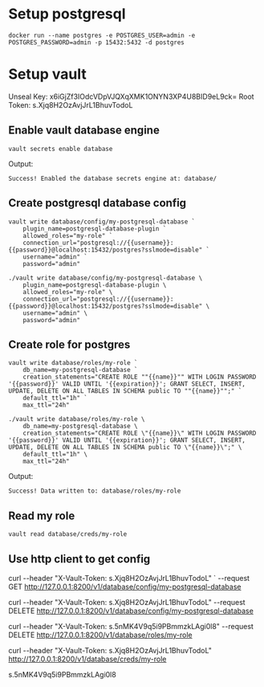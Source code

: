 # Setup postgresql

    docker run --name postgres -e POSTGRES_USER=admin -e POSTGRES_PASSWORD=admin -p 15432:5432 -d postgres
    
# Setup vault
Unseal Key: x6iGjZf3IOdcVDpVJQXqXMK1ONYN3XP4U8BID9eL9ck=
Root Token: s.Xjq8H2OzAvjJrL1BhuvTodoL

## Enable vault database engine

    vault secrets enable database

Output:
    
    Success! Enabled the database secrets engine at: database/
  
## Create postgresql database config

    vault write database/config/my-postgresql-database `
        plugin_name=postgresql-database-plugin `
        allowed_roles="my-role" `
        connection_url="postgresql://{{username}}:{{password}}@localhost:15432/postgres?sslmode=disable" `
        username="admin" `
        password="admin"
        
    ./vault write database/config/my-postgresql-database \
        plugin_name=postgresql-database-plugin \
        allowed_roles="my-role" \
        connection_url="postgresql://{{username}}:{{password}}@localhost:15432/postgres?sslmode=disable" \
        username="admin" \
        password="admin"
      
## Create role for postgres

    vault write database/roles/my-role `
        db_name=my-postgresql-database `
        creation_statements="CREATE ROLE ""{{name}}"" WITH LOGIN PASSWORD '{{password}}' VALID UNTIL '{{expiration}}'; GRANT SELECT, INSERT, UPDATE, DELETE ON ALL TABLES IN SCHEMA public TO ""{{name}}"";" `
        default_ttl="1h" `
        max_ttl="24h"
      
    ./vault write database/roles/my-role \
        db_name=my-postgresql-database \
        creation_statements="CREATE ROLE \"{{name}}\" WITH LOGIN PASSWORD '{{password}}' VALID UNTIL '{{expiration}}'; GRANT SELECT, INSERT, UPDATE, DELETE ON ALL TABLES IN SCHEMA public TO \"{{name}}\";" \
        default_ttl="1h" \
        max_ttl="24h"

Output:

    Success! Data written to: database/roles/my-role
    
## Read my role

    vault read database/creds/my-role

## Use http client to get config

curl --header "X-Vault-Token: s.Xjq8H2OzAvjJrL1BhuvTodoL" `
    --request GET http://127.0.0.1:8200/v1/database/config/my-postgresql-database
    
curl --header "X-Vault-Token: s.Xjq8H2OzAvjJrL1BhuvTodoL" --request DELETE http://127.0.0.1:8200/v1/database/config/my-postgresql-database 

curl --header "X-Vault-Token: s.5nMK4V9q5i9PBmmzkLAgi0l8" --request DELETE http://127.0.0.1:8200/v1/database/roles/my-role

    
curl --header "X-Vault-Token: s.Xjq8H2OzAvjJrL1BhuvTodoL" http://127.0.0.1:8200/v1/database/creds/my-role


s.5nMK4V9q5i9PBmmzkLAgi0l8